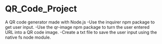 # QR_Code_Project
A QR code generator made with Node.js
-Use the inquirer npm package to get user input.
-Use the qr-image npm package to turn the user entered URL into a QR code image.
-Create a txt file to save the user input using the native fs node module.

